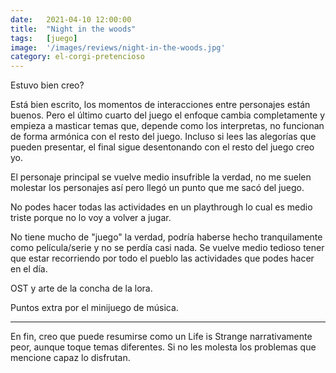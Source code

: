 ```yaml
---
date:   2021-04-10 12:00:00
title:  "Night in the woods"
tags:   [juego]
image:  '/images/reviews/night-in-the-woods.jpg'
category: el-corgi-pretencioso
---
```

Estuvo bien creo?

Está bien escrito, los momentos de interacciones entre personajes están buenos. Pero el último cuarto del juego el enfoque cambia completamente y empieza a masticar temas que, depende como los interpretas, no funcionan de forma armónica con el resto del juego. Incluso si lees las alegorías que pueden presentar, el final sigue desentonando con el resto del juego creo yo.

El personaje principal se vuelve medio insufrible la verdad, no me suelen molestar los personajes así pero llegó un punto que me sacó del juego.

No podes hacer todas las actividades en un playthrough lo cual es medio triste porque no lo voy a volver a jugar.

No tiene mucho de "juego" la verdad, podría haberse hecho tranquilamente como película/serie y no se perdía casi nada. Se vuelve medio tedioso tener que estar recorriendo por todo el pueblo las actividades que podes hacer en el día.

OST y arte de la concha de la lora.

Puntos extra por el minijuego de música.

<hr>

En fin, creo que puede resumirse como un Life is Strange narrativamente peor, aunque toque temas diferentes. Si no les molesta los problemas que mencione capaz lo disfrutan.
